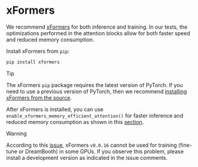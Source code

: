 <!--Copyright 2025 The HuggingFace Team. All rights reserved.

Licensed under the Apache License, Version 2.0 (the "License"); you may not use this file except in compliance with
the License. You may obtain a copy of the License at

http://www.apache.org/licenses/LICENSE-2.0

Unless required by applicable law or agreed to in writing, software distributed under the License is distributed on
an "AS IS" BASIS, WITHOUT WARRANTIES OR CONDITIONS OF ANY KIND, either express or implied. See the License for the
specific language governing permissions and limitations under the License.
-->

# xFormers

We recommend [xFormers](https://github.com/facebookresearch/xformers) for both inference and training. In our tests, the optimizations performed in the attention blocks allow for both faster speed and reduced memory consumption.

Install xFormers from `pip`:

```bash
pip install xformers
```

> [!TIP]
> The xFormers `pip` package requires the latest version of PyTorch. If you need to use a previous version of PyTorch, then we recommend [installing xFormers from the source](https://github.com/facebookresearch/xformers#installing-xformers).

After xFormers is installed, you can use `enable_xformers_memory_efficient_attention()` for faster inference and reduced memory consumption as shown in this [section](memory#memory-efficient-attention).

> [!WARNING]
> According to this [issue](https://github.com/huggingface/diffusers/issues/2234#issuecomment-1416931212), xFormers `v0.0.16` cannot be used for training (fine-tune or DreamBooth) in some GPUs. If you observe this problem, please install a development version as indicated in the issue comments.
